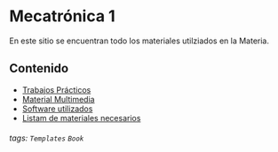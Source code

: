 # Mecatrónica 1

En este sitio se encuentran todo los materiales utilziados en la Materia. 

Contenido
---
- [Trabajos Prácticos](/s/book-example)
- [Material Multimedia](/s/slide-example)
- [Software utilizados](/s/yaml-metadata)
- [Listam de materiales necesarios](/s/features)


###### tags: `Templates` `Book`

